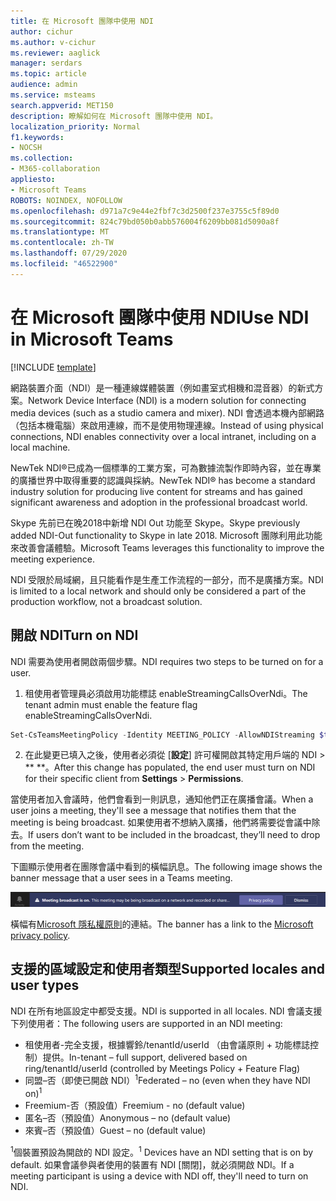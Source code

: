 ```yaml
---
title: 在 Microsoft 團隊中使用 NDI
author: cichur
ms.author: v-cichur
ms.reviewer: aaglick
manager: serdars
ms.topic: article
audience: admin
ms.service: msteams
search.appverid: MET150
description: 瞭解如何在 Microsoft 團隊中使用 NDI。
localization_priority: Normal
f1.keywords:
- NOCSH
ms.collection:
- M365-collaboration
appliesto:
- Microsoft Teams
ROBOTS: NOINDEX, NOFOLLOW
ms.openlocfilehash: d971a7c9e44e2fbf7c3d2500f237e3755c5f89d0
ms.sourcegitcommit: 824c79bd050b0abb576004f6209bb081d5090a8f
ms.translationtype: MT
ms.contentlocale: zh-TW
ms.lasthandoff: 07/29/2020
ms.locfileid: "46522900"
---
```

# <a name="use-ndi-in-microsoft-teams"></a><span data-ttu-id="25e66-103">在 Microsoft 團隊中使用 NDI</span><span class="sxs-lookup"><span data-stu-id="25e66-103">Use NDI in Microsoft Teams</span></span>

[!INCLUDE [template](includes/preview-feature.md)]

<span data-ttu-id="25e66-104">網路裝置介面（NDI）是一種連線媒體裝置（例如畫室式相機和混音器）的新式方案。</span><span class="sxs-lookup"><span data-stu-id="25e66-104">Network Device Interface (NDI) is a modern solution for connecting media devices (such as a studio camera and mixer).</span></span> <span data-ttu-id="25e66-105">NDI 會透過本機內部網路（包括本機電腦）來啟用連線，而不是使用物理連線。</span><span class="sxs-lookup"><span data-stu-id="25e66-105">Instead of using physical connections, NDI enables connectivity over a local intranet, including on a local machine.</span></span>

<span data-ttu-id="25e66-106">NewTek NDI®已成為一個標準的工業方案，可為數據流製作即時內容，並在專業的廣播世界中取得重要的認識與採納。</span><span class="sxs-lookup"><span data-stu-id="25e66-106">NewTek NDI® has become a standard industry solution for producing live content for streams and has gained significant awareness and adoption in the professional broadcast world.</span></span>

<span data-ttu-id="25e66-107">Skype 先前已在晚2018中新增 NDI Out 功能至 Skype。</span><span class="sxs-lookup"><span data-stu-id="25e66-107">Skype previously added NDI-Out functionality to Skype in late 2018.</span></span> <span data-ttu-id="25e66-108">Microsoft 團隊利用此功能來改善會議體驗。</span><span class="sxs-lookup"><span data-stu-id="25e66-108">Microsoft Teams leverages this functionality to improve the meeting experience.</span></span>

<span data-ttu-id="25e66-109">NDI 受限於局域網，且只能看作是生產工作流程的一部分，而不是廣播方案。</span><span class="sxs-lookup"><span data-stu-id="25e66-109">NDI is limited to a local network and should only be considered a part of the production workflow, not a broadcast solution.</span></span>

## <a name="turn-on-ndi"></a><span data-ttu-id="25e66-110">開啟 NDI</span><span class="sxs-lookup"><span data-stu-id="25e66-110">Turn on NDI</span></span>

<span data-ttu-id="25e66-111">NDI 需要為使用者開啟兩個步驟。</span><span class="sxs-lookup"><span data-stu-id="25e66-111">NDI requires two steps to be turned on for a user.</span></span>

1. <span data-ttu-id="25e66-112">租使用者管理員必須啟用功能標誌 enableStreamingCallsOverNdi。</span><span class="sxs-lookup"><span data-stu-id="25e66-112">The tenant admin must enable the feature flag enableStreamingCallsOverNdi.</span></span>

```PowerShell
Set-CsTeamsMeetingPolicy -Identity MEETING_POLICY -AllowNDIStreaming $true
```

2. <span data-ttu-id="25e66-113">在此變更已填入之後，使用者必須從 [**設定**] 許可權開啟其特定用戶端的 NDI  >  \*\* \*\*。</span><span class="sxs-lookup"><span data-stu-id="25e66-113">After this change has populated, the end user must turn on NDI for their specific client from **Settings** > **Permissions**.</span></span>

<span data-ttu-id="25e66-114">當使用者加入會議時，他們會看到一則訊息，通知他們正在廣播會議。</span><span class="sxs-lookup"><span data-stu-id="25e66-114">When a user joins a meeting, they'll see a message that notifies them that the meeting is being broadcast.</span></span> <span data-ttu-id="25e66-115">如果使用者不想納入廣播，他們將需要從會議中除去。</span><span class="sxs-lookup"><span data-stu-id="25e66-115">If users don’t want to be included in the broadcast, they’ll need to drop from the meeting.</span></span>

<span data-ttu-id="25e66-116">下圖顯示使用者在團隊會議中看到的橫幅訊息。</span><span class="sxs-lookup"><span data-stu-id="25e66-116">The following image shows the banner message that a user sees in a Teams meeting.</span></span>

![顯示在團隊會議中的 NDI 橫幅影像。](media/NDI-disclosure.png)

<span data-ttu-id="25e66-118">橫幅有[Microsoft 隱私權原則](https://support.skype.com/faq/FA34853/what-is-skype-for-content-creators?q=ndi)的連結。</span><span class="sxs-lookup"><span data-stu-id="25e66-118">The banner has a link to the [Microsoft privacy policy](https://support.skype.com/faq/FA34853/what-is-skype-for-content-creators?q=ndi).</span></span>

## <a name="supported-locales-and-user-types"></a><span data-ttu-id="25e66-119">支援的區域設定和使用者類型</span><span class="sxs-lookup"><span data-stu-id="25e66-119">Supported locales and user types</span></span>

<span data-ttu-id="25e66-120">NDI 在所有地區設定中都受支援。</span><span class="sxs-lookup"><span data-stu-id="25e66-120">NDI is supported in all locales.</span></span> <span data-ttu-id="25e66-121">NDI 會議支援下列使用者：</span><span class="sxs-lookup"><span data-stu-id="25e66-121">The following users are supported in an NDI meeting:</span></span>

- <span data-ttu-id="25e66-122">租使用者-完全支援，根據響鈴/tenantId/userId （由會議原則 + 功能標誌控制）提供。</span><span class="sxs-lookup"><span data-stu-id="25e66-122">In-tenant – full support, delivered based on ring/tenantId/userId (controlled by Meetings Policy + Feature Flag)</span></span>
- <span data-ttu-id="25e66-123">同盟–否（即使已開啟 NDI）<sup>1</sup></span><span class="sxs-lookup"><span data-stu-id="25e66-123">Federated – no (even when they have NDI on)<sup>1</sup></span></span>
- <span data-ttu-id="25e66-124">Freemium-否（預設值）</span><span class="sxs-lookup"><span data-stu-id="25e66-124">Freemium - no (default value)</span></span>
- <span data-ttu-id="25e66-125">匿名–否（預設值）</span><span class="sxs-lookup"><span data-stu-id="25e66-125">Anonymous – no (default value)</span></span>
- <span data-ttu-id="25e66-126">來賓–否（預設值）</span><span class="sxs-lookup"><span data-stu-id="25e66-126">Guest – no  (default value)</span></span>

<span data-ttu-id="25e66-127"><sup>1</sup>個裝置預設為開啟的 NDI 設定。</span><span class="sxs-lookup"><span data-stu-id="25e66-127"><sup>1</sup> Devices have an NDI setting that is on by default.</span></span> <span data-ttu-id="25e66-128">如果會議參與者使用的裝置有 NDI [關閉]，就必須開啟 NDI。</span><span class="sxs-lookup"><span data-stu-id="25e66-128">If a meeting participant is using a device with NDI off, they'll need to turn on NDI.</span></span>
